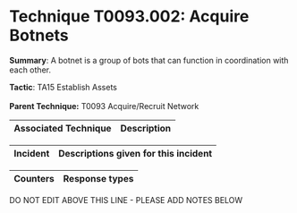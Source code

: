 # Technique T0093.002: Acquire Botnets

**Summary**: A botnet is a group of bots that can function in coordination with each other.

**Tactic**: TA15 Establish Assets <br><br>**Parent Technique:** T0093 Acquire/Recruit Network


| Associated Technique | Description |
| --------- | ------------------------- |



| Incident | Descriptions given for this incident |
| -------- | -------------------- |



| Counters | Response types |
| -------- | -------------- |


DO NOT EDIT ABOVE THIS LINE - PLEASE ADD NOTES BELOW